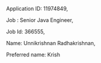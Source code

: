 Application ID: 11974849, 

Job : Senior Java Engineer,

Job Id: 366555,

Name: Unnikrishnan Radhakrishnan,

Preferred name: Krish
